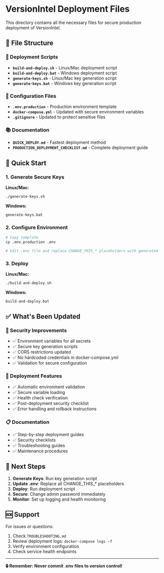 # VersionIntel Deployment Files

This directory contains all the necessary files for secure production deployment of VersionIntel.

## 📁 File Structure

### 🔧 Deployment Scripts
- **`build-and-deploy.sh`** - Linux/Mac deployment script
- **`build-and-deploy.bat`** - Windows deployment script
- **`generate-keys.sh`** - Linux/Mac key generation script  
- **`generate-keys.bat`** - Windows key generation script

### 🔐 Configuration Files
- **`.env.production`** - Production environment template
- **`docker-compose.yml`** - Updated with secure environment variables
- **`.gitignore`** - Updated to protect sensitive files

### 📚 Documentation
- **`QUICK_DEPLOY.md`** - Fastest deployment method
- **`PRODUCTION_DEPLOYMENT_CHECKLIST.md`** - Complete deployment guide

## 🚀 Quick Start

### 1. Generate Secure Keys
**Linux/Mac:**
```bash
./generate-keys.sh
```

**Windows:**
```cmd
generate-keys.bat
```

### 2. Configure Environment
```bash
# Copy template
cp .env.production .env

# Edit .env file and replace CHANGE_THIS_* placeholders with generated values
```

### 3. Deploy
**Linux/Mac:**
```bash
./build-and-deploy.sh
```

**Windows:**
```cmd
build-and-deploy.bat
```

## ✅ What's Been Updated

### 🔐 Security Improvements
- ✅ Environment variables for all secrets
- ✅ Secure key generation scripts
- ✅ CORS restrictions updated
- ✅ No hardcoded credentials in docker-compose.yml
- ✅ Validation for secure configuration

### 🔧 Deployment Features  
- ✅ Automatic environment validation
- ✅ Secure variable loading
- ✅ Health check verification
- ✅ Post-deployment security checklist
- ✅ Error handling and rollback instructions

### 📋 Documentation
- ✅ Step-by-step deployment guides
- ✅ Security checklists
- ✅ Troubleshooting guides
- ✅ Maintenance procedures

## 🎯 Next Steps

1. **Generate Keys**: Run key generation script
2. **Update .env**: Replace all CHANGE_THIS_* placeholders  
3. **Deploy**: Run deployment script
4. **Secure**: Change admin password immediately
5. **Monitor**: Set up logging and health monitoring

## 🆘 Support

For issues or questions:
1. Check `TROUBLESHOOTING.md`
2. Review deployment logs: `docker-compose logs -f`
3. Verify environment configuration
4. Check service health endpoints

---
**🔒 Remember: Never commit .env files to version control!**